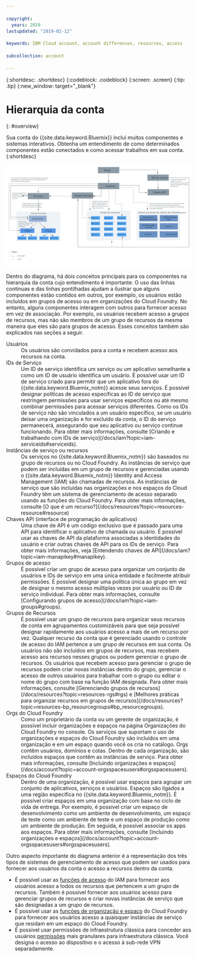 ```yaml
---

copyright:
  years: 2019
lastupdated: "2019-02-12"

keywords: IBM Cloud account, account differences, resources, access

subcollection: account

---
```


{:shortdesc: .shortdesc}
{:codeblock: .codeblock}
{:screen: .screen}
{:tip: .tip}
{:new_window: target="_blank"}


# Hierarquia da conta
{: #overview}

Sua conta do {{site.data.keyword.Bluemix}} inclui muitos componentes e sistemas interativos. Obtenha um entendimento de como determinados componentes estão conectados e como acessar trabalhos em sua conta.
{:shortdesc}

<a href="https://cloud.ibm.com/docs/api/content/account/images/account_diagram.svg">
  <img src="images/account_diagram.svg" alt="diagrama da conta">
</a>

Dentro do diagrama, há dois conceitos principais para os componentes na hierarquia da conta cujo entendimento é importante. O uso das linhas contínuas e das linhas pontilhadas ajudam a ilustrar que alguns componentes estão contidos em outros, por exemplo, os usuários estão incluídos em grupos de acesso ou em organizações do Cloud Foundry. No entanto, alguns componentes interagem com outros para fornecer acesso em vez de associação. Por exemplo, os usuários recebem acesso a grupos de recursos, mas não são membros de um grupo de recursos da mesma maneira que eles são para grupos de acesso. Esses conceitos também são explicados nas seções a seguir.

<dl>
<dt>Usuários</dt>
<dd>Os usuários são convidados para a conta e recebem acesso aos recursos na conta.</dd>
<dt>IDs de Serviço</dt>
<dd>Um ID de serviço identifica um serviço ou um aplicativo semelhante a como um ID de usuário identifica um usuário. É possível usar um ID de serviço criado para permitir que um aplicativo fora do {{site.data.keyword.Bluemix_notm}} acesse seus serviços. É possível designar políticas de acesso específicas ao ID de serviço que restringem permissões para usar serviços específicos ou até mesmo combinar permissões para acessar serviços diferentes. Como os IDs de serviço não são vinculados a um usuário específico, se um usuário deixar uma organização e for excluído da conta, o ID do serviço permanecerá, assegurando que seu aplicativo ou serviço continue funcionando. Para obter mais informações, consulte [Criando e trabalhando com IDs de serviço](/docs/iam?topic=iam-serviceids#serviceids).</dd>
<dt>Instâncias de serviço ou recursos</dt>
<dd>Os serviços no {{site.data.keyword.Bluemix_notm}} são baseados no grupo de recursos ou no Cloud Foundry. As instâncias de serviço que podem ser incluídas em um grupo de recursos e gerenciadas usando o {{site.data.keyword.Bluemix_notm}} Identity and Access Management (IAM) são chamadas de recursos. As instâncias de serviço que são incluídas nas organizações e nos espaços do Cloud Foundry têm um sistema de gerenciamento de acesso separado usando as funções do Cloud Foundry. Para obter mais informações, consulte [O que é um recurso?](/docs/resources?topic=resources-resource#resource)</dd>
<dt>Chaves API (interface de programação de aplicativos)</dt>
<dd>Uma chave de API é um código exclusivo que é passado para uma API para identificar o aplicativo de chamada ou usuário. É
possível usar as chaves de API da plataforma associadas a identidades do usuário e criar outras chaves de API para os IDs de
serviço. Para obter mais informações, veja [Entendendo chaves de API](/docs/iam?topic=iam-manapikey#manapikey).</dd>
<dt>Grupos de acesso</dt>
<dd>É possível criar um grupo de acesso para organizar um conjunto de usuários e IDs de serviço em uma única entidade e facilmente atribuir permissões. É possível designar uma política única ao grupo em vez
de designar o mesmo acesso múltiplas vezes por usuário ou ID de serviço individual. Para obter mais informações, consulte [Configurando grupos de acesso](/docs/iam?topic=iam-groups#groups).</dd>
<dt>Grupos de Recursos</dt>
<dd>É possível usar um grupo de recursos para organizar seus recursos de conta em agrupamentos customizáveis para que seja possível designar rapidamente aos usuários acesso a mais de um recurso por vez. Qualquer recurso da conta que é gerenciado usando o controle de acesso do IAM pertence a um grupo de recursos em sua conta. Os usuários não são incluídos em grupos de recursos, mas recebem acesso aos recursos nesses grupos ou podem gerenciar o grupo de recursos. Os usuários que recebem acesso para gerenciar o grupo de recursos podem criar novas instâncias dentro do grupo, gerenciar o acesso de outros usuários para trabalhar com o grupo ou editar o nome do grupo com base na função IAM designada. Para obter mais informações, consulte [Gerenciando grupos de recursos](/docs/resources?topic=resources-rgs#rgs) e [Melhores práticas para organizar recursos em grupos de recursos](/docs/resources?topic=resources-bp_resourcegroups#bp_resourcegroups).</dd>
<dt>Orgs do Cloud Foundry</dt>
<dd>Como um proprietário da conta ou um gerente de organização, é possível incluir organizações e espaços na página Organizações do Cloud Foundry no console. Os serviços que suportam o uso de organizações e espaços do Cloud Foundry são incluídos em uma organização e em um espaço quando você os cria no catálogo. Orgs contêm usuários, domínios e cotas. Dentro de cada organização, são incluídos espaços que contêm as instâncias de serviço. Para obter mais informações, consulte [Incluindo organizações e espaços](/docs/account?topic=account-orgsspacesusers#orgsspacesusers).</dd>
<dt>Espaços do Cloud Foundry</dt>
<dd>Dentro de uma organização, é possível usar espaços para
agrupar um conjunto de aplicativos, serviços e usuários. Espaços são ligados a uma região específica no
{{site.data.keyword.Bluemix_notm}}. É possível criar espaços em uma organização com base no ciclo de
vida de entrega. Por exemplo, é possível criar um espaço de desenvolvimento como um ambiente de desenvolvimento, um espaço de teste como um ambiente de teste e um espaço de produção como um ambiente de produção. Em seguida, é possível associar os apps aos espaços. Para obter mais informações, consulte [Incluindo organizações e espaços](/docs/account?topic=account-orgsspacesusers#orgsspacesusers).</dd>
</dl>

Outro aspecto importante do diagrama anterior é a representação dos três tipos de sistemas de gerenciamento de acesso que podem ser usados para fornecer aos usuários da conta o acesso a recursos dentro da conta.

  * É possível usar as [funções de acesso](/docs/iam?topic=iam-userroles#iamusermanrol) do IAM para fornecer aos usuários acesso a todos os recursos que pertencem a um grupo de recursos. Também é possível fornecer aos usuários acesso para gerenciar grupos de recursos e criar novas instâncias de serviço que são designadas a um grupo de recursos.
  * É possível usar as [funções de organização e espaço](/docs/iam?topic=iam-cfaccess#cfroles) do Cloud Foundry para fornecer aos usuários acesso a quaisquer instâncias de serviço que residam em um espaço do Cloud Foundry.
  * É possível usar permissões de infraestrutura clássica para conceder aos usuários [permissões](/docs/iam?topic=iam-infrapermission#infrapermission) mais granulares para infraestrutura clássica. Você designa o acesso ao dispositivo e o acesso à sub-rede VPN separadamente.

